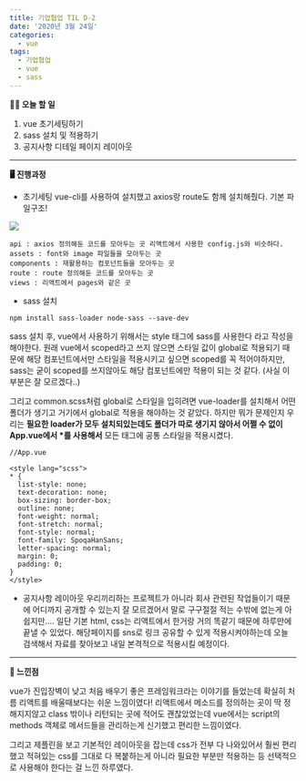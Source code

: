 ```yaml
---
title: 기업협업 TIL D-2
date: '2020년 3월 24일'
categories:
  - vue
tags:
  - 기업협업
  - vue
  - sass
---
```


**✍🏻 오늘 할 일**

1. vue 초기세팅하기
2. sass 설치 및 적용하기
3. 공지사항 디테일 페이지 레이아웃

---

**🖥 진행과정**

- 초기세팅
  vue-cli를 사용하여 설치했고 axios랑 route도 함께 설치해줬다.
  기본 파일구조!

![](https://images.velog.io/images/ppl8709/post/04140119-0f2f-46c7-83db-232decbf491d/image.png)

    api : axios 정의해둔 코드를 모아두는 곳 리액트에서 사용한 config.js와 비슷하다.
    assets : font와 image 파일들을 모아두는 곳
    components : 재활용하는 컴포넌트들을 모아두는 곳
    route : route 정의해둔 코드를 모아두는 곳
    views : 리액트에서 pages와 같은 곳

- sass 설치

```
npm install sass-loader node-sass --save-dev
```

sass 설치 후, vue에서 사용하기 위해서는 style 태그에 sass를 사용한다 라고 작성을 해야한다.
원래 vue에서 scoped라고 쓰지 않으면 스타일 값이 global로 적용되기 때문에 해당 컴포넌트에서만 스타일을 적용시키고 싶으면 scoped를 꼭 적어야하지만, sass는 굳이 scoped를 쓰지않아도 해당 컴포넌트에만 적용이 되는 것 같다. (사실 이 부분은 잘 모르겠다..)

그리고 common.scss처럼 global로 스타일을 입히려면 vue-loader를 설치해서 어떤 폴더가 생기고 거기에서 global로 적용을 해야하는 것 같았다. 하지만 뭐가 문제인지 우리는 **필요한 loader가 모두 설치되있는데도 폴더가 따로 생기지 않아서 어쩔 수 없이 App.vue에서 \*를 사용해서** 모든 태그에 공통 스타일을 적용시켰다.

```vue
//App.vue

<style lang="scss">
* {
  list-style: none;
  text-decoration: none;
  box-sizing: border-box;
  outline: none;
  font-weight: normal;
  font-stretch: normal;
  font-style: normal;
  font-family: SpoqaHanSans;
  letter-spacing: normal;
  margin: 0;
  padding: 0;
}
</style>
```

- 공지사항 레이아웃
  우리끼리하는 프로젝트가 아니라 회사 관련된 작업들이기 때문에 어디까지 공개할 수 있는지 잘 모르겠어서 말로 구구절절 적는 수밖에 없는게 아쉽지만....
  일단 기본 html, css는 리액트에서 한거랑 거의 똑같기 때문에 하루만에 끝낼 수 있었다. 해당페이지를 sns로 링크 공유할 수 있게 적용시켜야하는데 오늘 검색해서 자료를 찾아보고 내일 본격적으로 적용시킬 예정이다.

---

**🤔 느낀점**

vue가 진입장벽이 낮고 처음 배우기 좋은 프레임워크라는 이야기를 들었는데 확실히 처름 리액트를 배울때보다는 쉬운 느낌이였다! 리액트에서 메소드를 정의하는 곳이 딱 정해지지않고 class 밖이나 리턴되는 곳에 적어도 괜찮았었는데 vue에서는 script의 methods 객체로 메서드들을 관리하는게 신기했고 편리한 느낌이였다.

그리고 제플린을 보고 기본적인 레이아웃을 잡는데 css가 전부 다 나와있어서 훨씬 편리했고 적혀있는 css를 그대로 다 복붙하는게 아니라 필요한 부분만 적용하는 등 선택적으로 사용해야 한다는 걸 느낀 하루였다.
